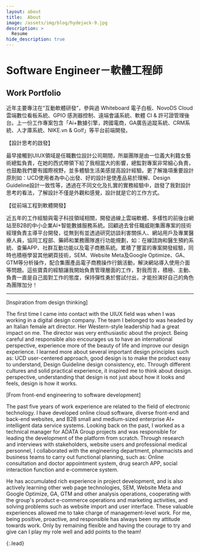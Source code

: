 ```yaml
---
layout: about
title:  About
image: /assets/img/blog/hydejack-9.jpg
description: >
  Resume
hide_description: true
---
```


# Software Engineer－軟體工程師

<!--author-->
<!-- ![Screenshot](assets/img/blog/hydejack-9.jpg){:.lead width="1920" height="1080" loading="lazy"}

Hydejack's cover page on a variety of screen sizes.
{:.figcaption} -->

<!-- ## Front-end Skills

Html、CSS3、Vue.js、Vue CLI 3.0、Vue Router、Vuex、JavaScript(ES6+)、jQuery、 <br>
擅長 Pug + Sass / SCSS 開發、熟悉 Boostrap, Vuetify, Element UI 等 UI Library、 <br>
串接 RESTful API 獲取遠端資料、SASS 模組化網頁、手刻進行 RWD 客製化、 <br>
團隊開發利用 Git / Gitlab、ESLint、TSLint、Prettier 等等VScode 擴充功能... <br>
## TOOLS SUMMARY

**Project Management** / Axure, Gantter, Xmind <br>
**UX** / Persona, User Story Mapping, Functional Map <br>
**UI** / Flow Chart, Wireframe, Prototype, Adobe XD, Invision, Sketch, Zeplin <br>
**Develop Language** / Html5, CSS3, Sass, Scss, JS, JQ <br>
**Develop Tools** / Visual Studio Code, Git, Brackets, Wordpress <br>
**Analysis** / Google Optimize, GTM, GA, AdWords, Hotjar, SimilarWeb <br>
**Frond-end** / Node.js, Vue.js, Bootstrap, Semantic UI, Pure, AMP <br>
**Visual Processing** / Illustrator, PhotoShop, InDesign, Lightroom, AE, Premiere, DaVinci <br>
**3D Motion** / Poser, MAYA, SketchUp <br> -->
## Work Portfolio

近年主要專注在“互動軟體研發”，參與過 Whiteboard 電子白板、NovoDS Cloud 雲端數位看板系統、GPIO 感測器控制、遠端會議系統、軟體 CI & 許可證管理後台。上一份工作專案包含「Ai+數據引擎，跨國電商，GA廣告追蹤系統、CRM系統、人才庫系統、NIKE.vn & Golf」等平台前端開發。

【設計思考的啟發】

最早接觸到UIUX領域是任職數位設計公司期間，所屬團隊是由一位義大利籍女藝術總監負責，在她的西式帶領下給了我相當大的影響，總監對專案非常細心負責，也鼓勵我們要有國際視野，並多體驗生活美感提高設計經驗。更了解幾項重要設計原則如：UCD使用者為中心出發、好的設計是使產品易於理解、Design Guideline設計一致性等，透過在不同文化及扎實的實務經驗中，啟發了我對設計思考的看法，了解設計不僅是外觀和感覺，設計就是它的工作方式。

【從前端工程到軟體開發】

近五年的工作經驗與電子科技領域相關，開發過線上雲端軟體、多樣性的前後台網站至B2B的中小企業AI+智能數據服務系統。回顧過去曾任職威剛集團專案的技術經理負責主導平台開發，從無到有並透過研究訪談利害關係人、網站用戶及專業醫療人員，協同工程部、藥師和業務團隊進行功能規劃，如：在線諮詢和醫生預約系統、查藥APP、社群互動功能以及電子商務系統。累積了豐富的專案開發經驗，同時也積極學習其他網頁技術，SEM、Website Meta及Google Optimize、GA、GTM等分析操作，配合集團產品電子商務操作行銷活動，解決網站導入使用介面等問題。這些寶貴的經驗讓我開始負責管理層面的工作，對我而言，積極、主動、負責一直是自己面對工作的態度，保持彈性勇於嘗試付出，才能扮演好自己的角色為團隊加分！

---------------------------------------

[Inspiration from design thinking] 

The first time I came into contact with the UIUX field was when I was working in a digital design company. The team I belonged to was headed by an Italian female art director. Her Western-style leadership had a great impact on me. The director was very enthusiastic about the project. Being careful and responsible also encourages us to have an international perspective, experience more of the beauty of life and improve our design experience. I learned more about several important design principles such as: UCD user-centered approach, good design is to make the product easy to understand, Design Guideline design consistency, etc. Through different cultures and solid practical experience, it inspired me to think about design. perspective, understanding that design is not just about how it looks and feels, design is how it works.

[From front-end engineering to software development] 

The past five years of work experience are related to the field of electronic technology. I have developed online cloud software, diverse front-end and back-end websites, and B2B small and medium-sized enterprise AI+ intelligent data service systems. Looking back on the past, I worked as a technical manager for ADATA Group projects and was responsible for leading the development of the platform from scratch. Through research and interviews with stakeholders, website users and professional medical personnel, I collaborated with the engineering department, pharmacists and business teams to carry out functional planning, such as: Online consultation and doctor appointment system, drug search APP, social interaction function and e-commerce system.

He has accumulated rich experience in project development, and is also actively learning other web page technologies, SEM, Website Meta and Google Optimize, GA, GTM and other analysis operations, cooperating with the group's product e-commerce operations and marketing activities, and solving problems such as website import and user interface. These valuable experiences allowed me to take charge of management-level work. For me, being positive, proactive, and responsible has always been my attitude towards work. Only by remaining flexible and having the courage to try and give can I play my role well and add points to the team!

{:.lead}
